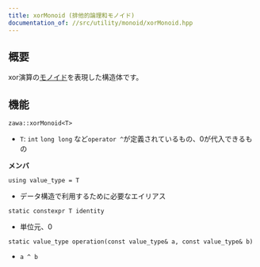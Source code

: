```yaml
---
title: xorMonoid (排他的論理和モノイド)
documentation_of: //src/utility/monoid/xorMonoid.hpp
---
```


## 概要

xor演算の[モノイド](https://ja.wikipedia.org/wiki/%E3%83%A2%E3%83%8E%E3%82%A4%E3%83%89)を表現した構造体です。

## 機能

`zawa::xorMonoid<T>`
- `T`: `int` `long long` など`operator ^`が定義されているもの、0が代入できるもの

**メンバ**

`using value_type = T`
- データ構造で利用するために必要なエイリアス

`static constexpr T identity`
- 単位元、0

`static value_type operation(const value_type& a, const value_type& b)`
- `a ^ b`
